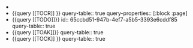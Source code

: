 -
- {{query [[TOCR]] }}
  query-table:: true
  query-properties:: [:block :page]
- {{query [[TODO]]}}
  id:: 65ccbd51-947b-4ef7-a5b5-3393e6cddf85
  query-table:: true
- {{query [[TOAK]]}}
  query-table:: true
- {{query [[TOCK]] }}
  query-table:: true
